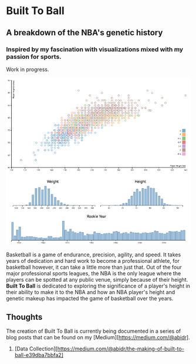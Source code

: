 # Built To Ball
## A breakdown of the NBA's genetic history
### Inspired by my fascination with visualizations mixed with my passion for sports.

Work in progress.

![B2B Screenshot](Screenshot.png)

Basketball is a game of endurance, precision, agility, and speed. It takes years of dedication and hard work to become a professional athlete, for basketball however, it can take a little more than just that. Out of the four major professional sports leagues, the NBA is the only league where the players can be spotted at any public venue, simply because of their height. **Built To Ball** is dedicated to exploring the significance of a player's height in their ability to make it to the NBA and how an NBA player's height and genetic makeup has impacted the game of basketball over the years.

## Thoughts
The creation of Built To Ball is currently being documented in a series of blog posts that can be found on my [Medium][https://medium.com/@abidr].
1. [Data Collection][https://medium.com/@abidr/the-making-of-built-to-ball-e39dba7bbfa2]

